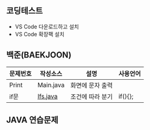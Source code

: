  ## 코딩테스트
 - VS Code 다운로드하고 설치
 - VS Code 확장팩 설치
 ## 백준(BAEKJOON)
 | 문제번호 | 작성소스 | 설명 | 사용언어 |
 | --- | --- | --- | --- |
 | Print | Main.java | 화면에 문자 출력 |  |
 | if문 | [Ifs.java](./src/Ifs.java) | 조건에 따라 분기  |if(){}; |
 ## JAVA 연습문제

